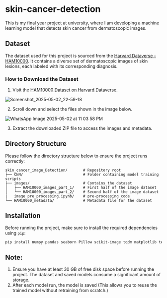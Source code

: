 # skin-cancer-detection

This is my final year project at university, where I am developing a machine learning model that detects skin cancer from dermatoscopic images.

## Dataset

The dataset used for this project is sourced from the [Harvard Dataverse - HAM10000](https://dataverse.harvard.edu/dataset.xhtml?persistentId=doi:10.7910/DVN/DBW86T). It contains a diverse set of dermatoscopic images of skin lesions, each labeled with its corresponding diagnosis.

### How to Download the Dataset

1. Visit the [HAM10000 Dataset on Harvard Dataverse](https://dataverse.harvard.edu/dataset.xhtml?persistentId=doi:10.7910/DVN/DBW86T).
 
![Screenshot_2025-05-02_22-59-18](https://github.com/user-attachments/assets/c6276769-a386-42ad-a1a2-ff11fbcd73c2)


2. Scroll down and select the files shown in the image below.

![WhatsApp Image 2025-05-02 at 11 03 58 PM](https://github.com/user-attachments/assets/24c7a4be-dc20-4880-9d73-215f2ae20e69)


3. Extract the downloaded ZIP file to access the images and metadata.

## Directory Structure

Please follow the directory structure below to ensure the project runs correctly:

```text
skin_cancer_image_Detection/       # Repository root
├── CNN/                           # Folder containing model training scripts
├── images/                        # Contains the dataset
│   ├── HAM10000_images_part_1/    # First half of the image dataset
│   └── HAM10000_images_part_2/    # Second half of the image dataset
|   image_pre_processing.ipynb/    # pre-processing code
└── HAM10000_metadata/             # Metadata file for the dataset
```

## Installation

Before running the project, make sure to install the required dependencies using `pip`:

```bash
pip install numpy pandas seaborn Pillow scikit-image tqdm matplotlib tensorflow imageio
```

## Note:

1. Ensure you have at least 30 GB of free disk space before running the project. The dataset and saved models consume a significant amount of storage.
2. After each model run, the model is saved (This allows you to reuse the trained model without retraining from scratch.)


